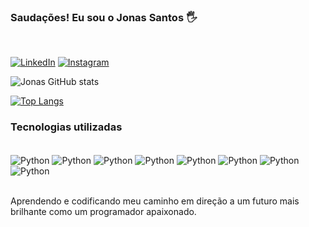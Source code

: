 ### Saudações! Eu sou o Jonas Santos 🖐️
<br>

[![LinkedIn](https://img.shields.io/badge/LinkedIn-0077B5?style=for-the-badge&logo=linkedin&logoColor=white)](https://www.linkedin.com/in/jonas-rodrigo-dos-santos/)
[![Instagram](https://img.shields.io/badge/Instagram-E4405F?style=for-the-badge&logo=instagram&logoColor=white)](https://www.instagram.com/jonas.santos_._/)

![Jonas GitHub stats](https://github-readme-stats.vercel.app/api?username=Jonas-Santoss&show_icons=true&theme=tokyonight)

[![Top Langs](https://github-readme-stats.vercel.app/api/top-langs/?username=anuraghazra&hide_progress=true)](https://github.com/Jonas-Santoss/github-readme-stats)

### Tecnologias utilizadas

<div style="display: inline_block"><br/>
    <img align="center" alt="Python" src="https://img.shields.io/badge/Python-14354C?style=for-the-badge&logo=python&logoColor=white" />
    <img align="center" alt="Python" src="https://img.shields.io/badge/Django-092E20?style=for-the-badge&logo=django&logoColor=white" />
    <img align="center" alt="Python" src="https://img.shields.io/badge/Java-ED8B00?style=for-the-badge&logo=openjdk&logoColor=white" />
    <img align="center" alt="Python" src="https://img.shields.io/badge/Spring-6DB33F?style=for-the-badge&logo=spring&logoColor=white" />
    <img align="center" alt="Python" src="https://img.shields.io/badge/JavaScript-323330?style=for-the-badge&logo=javascript&logoColor=F7DF1E" />
    <img align="center" alt="Python" src="https://img.shields.io/badge/TypeScript-007ACC?style=for-the-badge&logo=typescript&logoColor=white" />
    <img align="center" alt="Python" src="https://img.shields.io/badge/HTML5-E34F26?style=for-the-badge&logo=html5&logoColor=white" />
    <img align="center" alt="Python" src="https://img.shields.io/badge/CSS3-1572B6?style=for-the-badge&logo=css3&logoColor=white" />
</div><br/>

Aprendendo e codificando meu caminho em direção a um futuro mais brilhante como um programador apaixonado.
